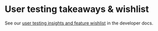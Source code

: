 # User testing takeaways & wishlist

See our [user testing insights and feature wishlist](../shared/usertesting.md) in the developer docs.